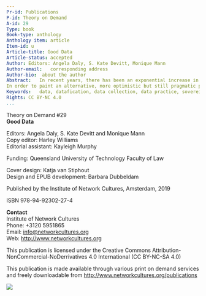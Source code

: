 ```yaml
---
Pr-id: Publications
P-id: Theory on Demand
A-id: 29
Type: book
Book-type: anthology
Anthology item: article
Item-id: u
Article-title: Good Data
Article-status: accepted
Author: Editors: Angela Daly, S. Kate Devitt, Monique Mann 
Author-email:   corresponding address
Author-bio:  about the author
Abstract:   In recent years, there has been an exponential increase in the collection, aggregation and automated analysis of information by government and private actors, and in response to this there has been a significant critique regarding what could be termed ‘bad’ data practices in the globalised digital economy. 
In order to paint an alternative, more optimistic but still pragmatic picture of the datafied future, this book examines and proposes ‘good data’ practices, values and principles from an interdisciplinary, international perspective. From ideas of data sovereignty and justice, to manifestos for change and calls for activism, this collection opens a multifaceted conversation on the kinds of futures we want to see, and presents concrete steps on how we can start realising good data in practice.
Keywords:   data, datafication, data collection, data practice, sovereignty, activism
Rights: CC BY-NC 4.0
...
```


Theory on Demand #29 <br />
**Good Data**

Editors: Angela Daly, S. Kate Devitt and Monique Mann <br />
Copy editor: Harley Williams <br />
Editorial assistant: Kayleigh Murphy <br />


Funding: Queensland University of Technology Faculty of Law

Cover design: Katja van Stiphout <br />
Design and EPUB development: Barbara Dubbeldam <br />

Published by the Institute of Network Cultures, Amsterdam, 2019

ISBN 978-94-92302-27-4

**Contact** <br />
Institute of Network Cultures <br />
Phone: +3120 5951865 <br />
Email: info@networkcultures.org <br />
Web: http://www.networkcultures.org

This publication is licensed under the Creative Commons
Attribution-NonCommercial-NoDerrivatives 4.0 International (CC BY-NC-SA
4.0)

This publication is made available through various print on demand
services and freely downloadable from
http://www.networkcultures.org/publications

![](/Users/barbaradubbeldam/Documents/GitHub/TOD29GOODDATA/md/imgs/inclogo.jpg)<br />

